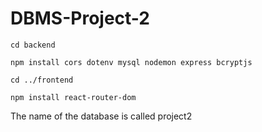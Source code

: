 # DBMS-Project-2

```
cd backend

npm install cors dotenv mysql nodemon express bcryptjs

cd ../frontend

npm install react-router-dom
```

The name of the database is called project2
